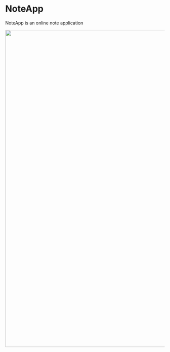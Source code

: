 # NoteApp
NoteApp is an online note application

<img src="https://media.giphy.com/media/9VzG1YvAnniox3LZTa/giphy.gif" align="left" width="800" height="1000">

